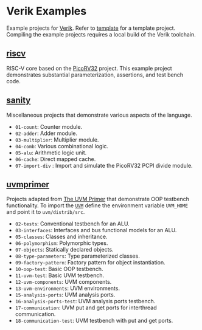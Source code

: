 # Verik Examples

Example projects for [Verik](https://github.com/frwang96/verik). Refer to
[template](https://github.com/frwang96/verik-template) for a template project.
Compiling the example projects requires a local build of the Verik toolchain.

<!--- examples --->

## [riscv](https://github.com/frwang96/verik-examples/tree/main/riscv)

RISC-V core based on the [PicoRV32](https://github.com/YosysHQ/picorv32) project.
This example project demonstrates substantial parameterization, assertions, and test bench code.

## [sanity](https://github.com/frwang96/verik-examples/tree/main/sanity)

Miscellaneous projects that demonstrate various aspects of the language.

- `01-count`: Counter module.
- `02-adder`: Adder module.
- `03-multiplier`: Multiplier module.
- `04-comb`: Various combinational logic.
- `05-alu`: Arithmetic logic unit.
- `06-cache`: Direct mapped cache.
- `07-import-div` : Import and simulate the PicoRV32 PCPI divide module.

## [uvmprimer](https://github.com/frwang96/verik-examples/tree/main/uvmprimer)

Projects adapted from [The UVM Primer](https://sites.google.com/view/uvmprimer-com/home) that demonstrate OOP testbench
functionality.
To import the [`UVM`](https://github.com/accellera/uvm) define the environment variable `UVM_HOME` and point it to
`uvm/distrib/src`.

- `02-tests`: Conventional testbench for an ALU.
- `03-interfaces`: Interfaces and bus functional models for an ALU.
- `05-classes`: Classes and inheritance.
- `06-polymorphism`: Polymorphic types.
- `07-objects`: Statically declared objects.
- `08-type-parameters`: Type parameterized classes.
- `09-factory-pattern`: Factory pattern for object instantiation.
- `10-oop-test`: Basic OOP testbench.
- `11-uvm-test`: Basic UVM testbench.
- `12-uvm-components`: UVM components.
- `13-uvm-environments`: UVM environments.
- `15-analysis-ports`: UVM analysis ports.
- `16-analysis-ports-test`: UVM analysis ports testbench.
- `17-communication`: UVM put and get ports for interthread communication.
- `18-communication-test`: UVM testbench with put and get ports.
